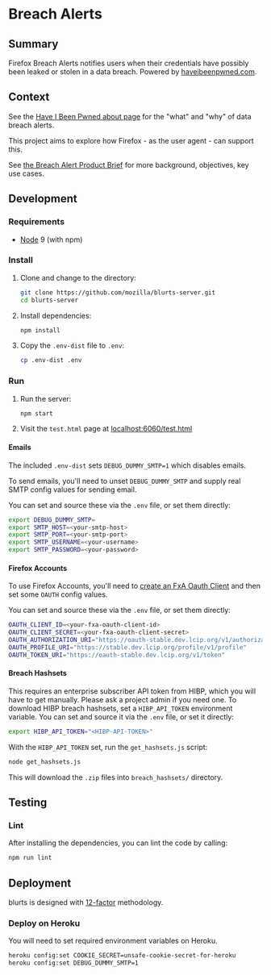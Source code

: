 # Breach Alerts

## Summary

Firefox Breach Alerts notifies users when their credentials have possibly been leaked or stolen in a data breach. Powered by [haveibeenpwned.com](https://haveibeenpwned.com/).

## Context

See the [Have I Been Pwned about page](https://haveibeenpwned.com/About) for
the "what" and "why" of data breach alerts.

This project aims to explore how Firefox - as the user agent - can support this. 

See [the Breach Alert Product Brief](https://docs.google.com/document/d/1GTS0HIihfTErA7P19HPYfvHCA3v9g67B_Cf2bpmE0Bw/edit)
for more background, objectives, key use cases.

## Development

### Requirements

* [Node](https://nodejs.org/) 9 (with npm)

### Install

1. Clone and change to the directory:

    ```sh
    git clone https://github.com/mozilla/blurts-server.git
    cd blurts-server
    ```

2. Install dependencies:

    ```sh
    npm install
    ```

3. Copy the `.env-dist` file to `.env`:

    ```sh
    cp .env-dist .env
    ```

### Run

1. Run the server:

    ```sh
    npm start
    ```

2. Visit the `test.html` page at [localhost:6060/test.html](http://localhost:6060/test.html)

#### Emails

The included `.env-dist` sets `DEBUG_DUMMY_SMTP=1` which disables emails.

To send emails, you'll need to unset `DEBUG_DUMMY_SMTP` and supply real SMTP
config values for sending email.

You can set and source these via the `.env` file, or set them directly:

```sh
export DEBUG_DUMMY_SMTP=
export SMTP_HOST=<your-smtp-host>
export SMTP_PORT=<your-smtp-port>
export SMTP_USERNAME=<your-username>
export SMTP_PASSWORD=<your-password>
```

#### Firefox Accounts

To use Firefox Accounts, you'll need to [create an FxA Oauth Client](https://oauth-stable.dev.lcip.org/console/clients)
and then set some `OAUTH` config values.

You can set and source these via the `.env` file, or set them directly:

```sh
OAUTH_CLIENT_ID=<your-fxa-oauth-client-id>
OAUTH_CLIENT_SECRET=<your-fxa-oauth-client-secret>
OAUTH_AUTHORIZATION_URI="https://oauth-stable.dev.lcip.org/v1/authorization"
OAUTH_PROFILE_URI="https://stable.dev.lcip.org/profile/v1/profile"
OAUTH_TOKEN_URI="https://oauth-stable.dev.lcip.org/v1/token"
```

#### Breach Hashsets

This requires an enterprise subscriber API token from HIBP, which you will have
to get manually. Please ask a project admin if you need one. To download HIBP 
breach hashsets, set a `HIBP_API_TOKEN` environment variable. You can set and 
source it via the `.env` file, or set it directly:

```sh
export HIBP_API_TOKEN="<HIBP-API-TOKEN>"
```

With the `HIBP_API_TOKEN` set, run the `get_hashsets.js` script:

```sh
node get_hashsets.js
```

This will download the `.zip` files into `breach_hashsets/` directory.

## Testing

### Lint

After installing the dependencies, you can lint the code by calling:

```sh
npm run lint
```

## Deployment

blurts is designed with [12-factor](https://12factor.net/) methodology.

### Deploy on Heroku

You will need to set required environment variables on Heroku.

```sh
heroku config:set COOKIE_SECRET=unsafe-cookie-secret-for-heroku
heroku config:set DEBUG_DUMMY_SMTP=1
```
